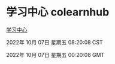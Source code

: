 # 学习中心 colearnhub
[学习中心](http://27.19.33.125:56308/colearnhub/)

2022年 10月 07日 星期五 08:20:08 CST

2022年 10月 07日 星期五 00:20:08 GMT
